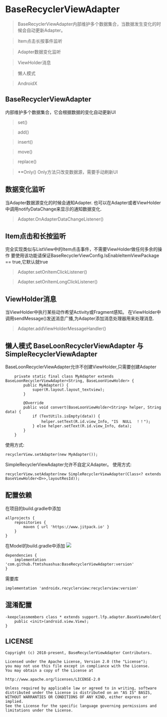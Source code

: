 # BaseRecyclerViewAdapter
>BaseRecyclerViewAdapter内部维护多个数据集合，当数据发生变化的时候会自动更新Adapter。

>Item点击长按事件监听

>Adapter数据变化监听

>ViewHolder消息

>懒人模式

>AndroidX

## BaseRecyclerViewAdapter
内部维护多个数据集合，它会根据数据的变化自动更新UI
>set()

>add()

>insert()

>move()

>replace()

>**Only() Only方法只改变数据源，需要手动刷新UI

## 数据变化监听
当Adapter数据源变化的时候会通知Adapter.
也可以在Adapter或者ViewHolder中调用notifyDataChange来显示的通知数据变化.

>Adapter.OnAdapterDataChangeListener()

## Item点击和长按监听
完全实现类似与ListView中的Item点击事件，不需要ViewHolder做任何多余的操作
要使用该功能请保证BaseRecyclerViewConfig.IsEnableItemViewPackage == true,它默认就true
>Adapter.setOnItemClickListener()

>Adapter.setOnItemLongClickListener()



## ViewHolder消息
当ViewHolder中执行某些动作希望Activity或Fragment感知。
在ViewHolder中调用sendMessage()发送消息广播,为Adapter添加消息处理器用来处理消息.

>Adapter.addViewHolderMessageHandler()


## 懒人模式 BaseLoonRecyclerViewAdapter 与 SimpleRecyclerViewAdapter
BaseLoonRecyclerViewAdapter允许不创建ViewHolder,只需要创建Adapter
```
    private static final class MyAdapter extends BaseLoonRecyclerViewAdapter<String, BaseLoonViewHolder> {
        public MyAdapter() {
            super(R.layout.layout_textview);
        }

        @Override
        public void convert(BaseLoonViewHolder<String> helper, String data) {
            if (TextUtils.isEmpty(data)) {
                helper.setText(R.id.view_Info, "IS  NULL  ！！");
            } else helper.setText(R.id.view_Info, data);
        }
    }
```
使用方式:
```
recyclerView.setAdapter(new MyAdapter());
```


SimpleRecyclerViewAdapter允许不自定义Adapter。
使用方式:
```
recyclerView.setAdapter(new SimpleRecyclerViewAdapter(Class<? extends BaseViewHolder<D>>,layoutResId));
```



## 配置依赖

在项目的build.gradle中添加
```
allprojects {
    repositories {
        maven { url 'https://www.jitpack.io' }
    }
}
```
在Model的build.gradle中添加 [![](https://jitpack.io/v/ftmtshuashua/BaseRecyclerViewAdapter.svg)](https://jitpack.io/#ftmtshuashua/BaseRecyclerViewAdapter)
```
dependencies {
    implementation 'com.github.ftmtshuashua:BaseRecyclerViewAdapter:version'
}
```
需要库
```
implementation 'androidx.recyclerview:recyclerview:version'
```

## 混淆配置

```
-keepclassmembers class * extends support.lfp.adapter.BaseViewHolder{
    public <init>(android.view.View);
}
```

## LICENSE

```
Copyright (c) 2018-present, BaseRecyclerViewAdapter Contributors.

Licensed under the Apache License, Version 2.0 (the "License");
you may not use this file except in compliance with the License.
You may obtain a copy of the License at

http://www.apache.org/licenses/LICENSE-2.0

Unless required by applicable law or agreed to in writing, software
distributed under the License is distributed on an "AS IS" BASIS,
WITHOUT WARRANTIES OR CONDITIONS OF ANY KIND, either express or implied.
See the License for the specific language governing permissions and
limitations under the License.
```
